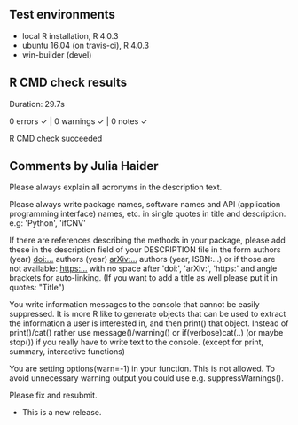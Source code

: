 ## Test environments
* local R installation, R 4.0.3
* ubuntu 16.04 (on travis-ci), R 4.0.3
* win-builder (devel)

## R CMD check results

Duration: 29.7s

0 errors ✓ | 0 warnings ✓ | 0 notes ✓

R CMD check succeeded


## Comments by Julia Haider 

Please always explain all acronyms in the description text. 

Please always write package names, software names and API (application 
programming interface) names, etc. in single quotes in title and 
description. e.g: 'Python', 'ifCNV'

If there are references describing the methods in your package, please 
add these in the description field of your DESCRIPTION file in the form
authors (year) <doi:...>
authors (year) <arXiv:...>
authors (year, ISBN:...)
or if those are not available: <https:...>
with no space after 'doi:', 'arXiv:', 'https:' and angle brackets for 
auto-linking.
(If you want to add a title as well please put it in quotes: "Title")

You write information messages to the console that cannot be easily 
suppressed. It is more R like to generate objects that can be used to 
extract the information a user is interested in, and then print() that 
object. Instead of print()/cat() rather use message()/warning() or 
if(verbose)cat(..) (or maybe stop()) if you really have to write text to 
the console. (except for print, summary, interactive functions)

You are setting options(warn=-1) in your function. This is not allowed.
To avoid unnecessary warning output you could use e.g. suppressWarnings().

Please fix and resubmit.

* This is a new release.

